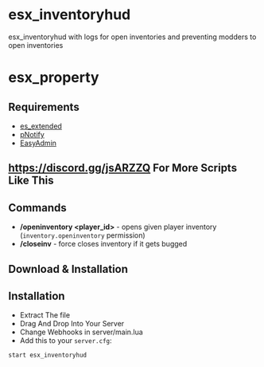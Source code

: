 # esx_inventoryhud
esx_inventoryhud with logs for open inventories and preventing modders to open inventories

# esx_property

## Requirements
* [es_extended](https://github.com/ESX-Org/es_extended)
* [pNotify](https://forum.fivem.net/t/release-pnotify-in-game-js-notifications-using-noty/20659)
* [EasyAdmin](https://github.com/Blumlaut/EasyAdmin)

## https://discord.gg/jsARZZQ For More Scripts Like This

## Commands
* **/openinventory <player_id>** - opens given player inventory (`inventory.openinventory` permission)
* **/closeinv** - force closes inventory if it gets bugged

## Download & Installation

## Installation
- Extract The file
- Drag And Drop Into Your Server
- Change Webhooks in server/main.lua
- Add this to your `server.cfg`:

```
start esx_inventoryhud
```

